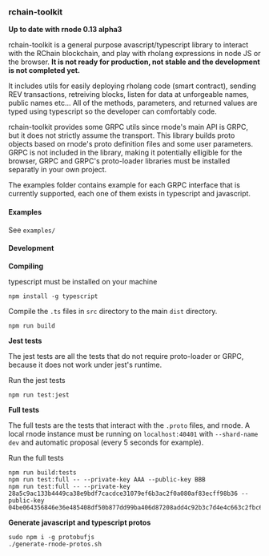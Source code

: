 ### rchain-toolkit

**Up to date with rnode 0.13 alpha3**

rchain-toolkit is a general purpose avascript/typescript library to interact with the RChain blockchain, and play with rholang expressions in node JS or the browser. **It is not ready for production, not stable and the development is not completed yet.**

It includes utils for easily deploying rholang code (smart contract), sending REV transactions, retreiving blocks, listen for data at unforgeable names, public names etc... All of the methods, parameters, and returned values are typed using typescript so the developer can comfortably code.

rchain-toolkit provides some GRPC utils since rnode's main API is GRPC, but it does not strictly assume the transport. This library builds proto objects based on rnode's proto definition files and some user parameters. GRPC is not included in the library, making it potentially elligible for the browser, GRPC and GRPC's proto-loader libraries must be installed separatly in your own project.

The examples folder contains example for each GRPC interface that is currently supported, each one of them exists in typescript and javascript.

#### Examples

See `examples/`

#### Development

**Compiling**

typescript must be installed on your machine

```
npm install -g typescript
```

Compile the `.ts` files in `src` directory to the main `dist` directory.

```
npm run build
```

**Jest tests**

The jest tests are all the tests that do not require proto-loader or GRPC, because it does not work under jest's runtime.

Run the jest tests

```
npm run test:jest
```

**Full tests**

The full tests are the tests that interact with the `.proto` files, and rnode. A local rnode instance must be running on `localhost:40401` with `--shard-name dev` and automatic proposal (every 5 seconds for example).

Run the full tests

```
npm run build:tests
npm run test:full -- --private-key AAA --public-key BBB
npm run test:full -- --private-key 28a5c9ac133b4449ca38e9bdf7cacdce31079ef6b3ac2f0a080af83ecff98b36 --public-key 04be064356846e36e485408df50b877dd99ba406d87208add4c92b3c7d4e4c663c2fbc6a1e6534c7e5c0aec00b26486fad1daf20079423b7c8ebffbbdff3682b58
```

**Generate javascript and typescript protos**

```
sudo npm i -g protobufjs
./generate-rnode-protos.sh
```
